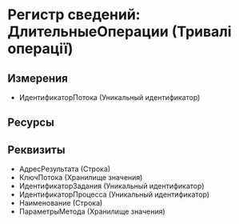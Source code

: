 ﻿# Регистр сведений: ДлительныеОперации (Тривалі операції)

## Измерения

- ИдентификаторПотока (Уникальный идентификатор)

## Ресурсы


## Реквизиты

- АдресРезультата (Строка)
- КлючПотока (Хранилище значения)
- ИдентификаторЗадания (Уникальный идентификатор)
- ИдентификаторПроцесса (Уникальный идентификатор)
- Наименование (Строка)
- ПараметрыМетода (Хранилище значения)

